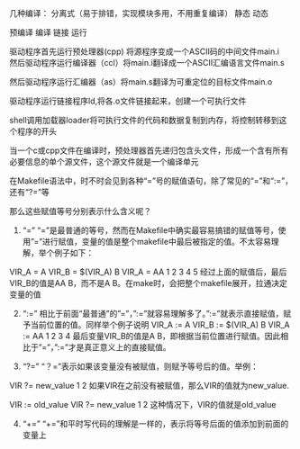 几种编译： 分离式（易于排错，实现模块多用，不用重复编译）  静态  动态

预编译 编译 链接 运行

驱动程序首先运行预处理器(cpp) 将源程序变成一个ASCII码的中间文件main.i<br>
然后驱动程序运行编译器（ccl）将main.i翻译成一个ASCII汇编语言文件main.s<br>

然后驱动程序运行汇编器（as）将main.s翻译为可重定位的目标文件main.o<br>

驱动程序运行链接程序ld,将各.o文件链接起来，创建一个可执行文件<br>

shell调用加载器loader将可执行文件的代码和数据复制到内存，将控制转移到这个程序的开头<br>

当一个c或cpp文件在编译时，预处理器首先递归包含头文件，形成一个含有所有必要信息的单个源文件，这个源文件就是一个编译单元





在Makefile语法中，时不时会见到各种“=”号的赋值语句，除了常见的“=”和“:=”，还有“?=”等

那么这些赋值等号分别表示什么含义呢？

1. “=”
“=”是最普通的等号，然而在Makefile中确实最容易搞错的赋值等号，使用”=”进行赋值，变量的值是整个makefile中最后被指定的值。不太容易理解，举个例子如下：

VIR_A = A
VIR_B = $(VIR_A) B
VIR_A = AA
1
2
3
4
5
经过上面的赋值后，最后VIR_B的值是AA B，而不是A B。在make时，会把整个makefile展开，拉通决定变量的值

2. “:=”
相比于前面“最普通”的”=”，”:=”就容易理解多了。”:=”就表示直接赋值，赋予当前位置的值。同样举个例子说明
VIR_A := A
VIR_B := $(VIR_A) B
VIR_A := AA
1
2
3
4
最后变量VIR_B的值是A B，即根据当前位置进行赋值。因此相比于”=”，”:=”才是真正意义上的直接赋值。

3. “?=”
“？=”表示如果该变量没有被赋值，则赋予等号后的值。举例：

VIR ?= new_value
1
2
如果VIR在之前没有被赋值，那么VIR的值就为new_value.

VIR := old_value
VIR ?= new_value
1
2
这种情况下，VIR的值就是old_value

4. “+=”
“+=”和平时写代码的理解是一样的，表示将等号后面的值添加到前面的变量上






